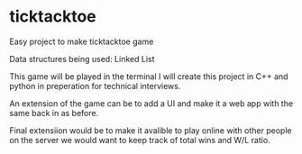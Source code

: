 # ticktacktoe
Easy project to make ticktacktoe game

Data structures being used:
Linked List

This game will be played in the terminal I will create this project in C++ and python in preperation for technical interviews.

An extension of the game can be to add a UI and make it a web app with the same back in as before.

Final extensiion would be to make it avalible to play online with other people on the server we would want to keep track of total wins and W/L ratio.
